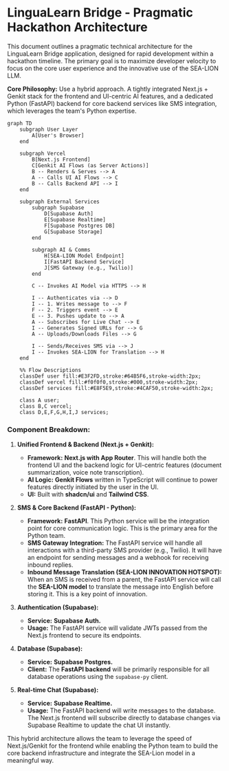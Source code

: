 # LinguaLearn Bridge - Pragmatic Hackathon Architecture

This document outlines a pragmatic technical architecture for the LinguaLearn Bridge application, designed for rapid development within a hackathon timeline. The primary goal is to maximize developer velocity to focus on the core user experience and the innovative use of the SEA-LION LLM.

**Core Philosophy:** Use a hybrid approach. A tightly integrated Next.js + Genkit stack for the frontend and UI-centric AI features, and a dedicated Python (FastAPI) backend for core backend services like SMS integration, which leverages the team's Python expertise.

```mermaid
graph TD
    subgraph User Layer
        A[User's Browser]
    end

    subgraph Vercel
        B[Next.js Frontend]
        C[Genkit AI Flows (as Server Actions)]
        B -- Renders & Serves --> A
        A -- Calls UI AI Flows --> C
        B -- Calls Backend API --> I
    end

    subgraph External Services
        subgraph Supabase
            D[Supabase Auth]
            E[Supabase Realtime]
            F[Supabase Postgres DB]
            G[Supabase Storage]
        end

        subgraph AI & Comms
            H[SEA-LION Model Endpoint]
            I[FastAPI Backend Service]
            J[SMS Gateway (e.g., Twilio)]
        end

        C -- Invokes AI Model via HTTPS --> H

        I -- Authenticates via --> D
        I -- 1. Writes message to --> F
        F -- 2. Triggers event --> E
        E -- 3. Pushes update to --> A
        A -- Subscribes for Live Chat --> E
        I -- Generates Signed URLs for --> G
        A -- Uploads/Downloads Files --> G

        I -- Sends/Receives SMS via --> J
        I -- Invokes SEA-LION for Translation --> H
    end

    %% Flow Descriptions
    classDef user fill:#E3F2FD,stroke:#64B5F6,stroke-width:2px;
    classDef vercel fill:#f0f0f0,stroke:#000,stroke-width:2px;
    classDef services fill:#E8F5E9,stroke:#4CAF50,stroke-width:2px;

    class A user;
    class B,C vercel;
    class D,E,F,G,H,I,J services;

```

### Component Breakdown:

1.  **Unified Frontend & Backend (Next.js + Genkit):**
    *   **Framework:** **Next.js with App Router**. This will handle both the frontend UI and the backend logic for UI-centric features (document summarization, voice note transcription).
    *   **AI Logic:** **Genkit Flows** written in TypeScript will continue to power features directly initiated by the user in the UI.
    *   **UI:** Built with **shadcn/ui** and **Tailwind CSS**.

2.  **SMS & Core Backend (FastAPI - Python):**
    *   **Framework:** **FastAPI**. This Python service will be the integration point for core communication logic. This is the primary area for the Python team.
    *   **SMS Gateway Integration:** The FastAPI service will handle all interactions with a third-party SMS provider (e.g., Twilio). It will have an endpoint for sending messages and a webhook for receiving inbound replies.
    *   **Inbound Message Translation (SEA-LION INNOVATION HOTSPOT):** When an SMS is received from a parent, the FastAPI service will call the **SEA-LION model** to translate the message into English before storing it. This is a key point of innovation.

3.  **Authentication (Supabase):**
    *   **Service:** **Supabase Auth.**
    *   **Usage:** The FastAPI service will validate JWTs passed from the Next.js frontend to secure its endpoints.

4.  **Database (Supabase):**
    *   **Service:** **Supabase Postgres.**
    *   **Client:** The **FastAPI backend** will be primarily responsible for all database operations using the `supabase-py` client.

5.  **Real-time Chat (Supabase):**
    *   **Service:** **Supabase Realtime.**
    *   **Usage:** The FastAPI backend will write messages to the database. The Next.js frontend will subscribe directly to database changes via Supabase Realtime to update the chat UI instantly.

This hybrid architecture allows the team to leverage the speed of Next.js/Genkit for the frontend while enabling the Python team to build the core backend infrastructure and integrate the SEA-Lion model in a meaningful way.

